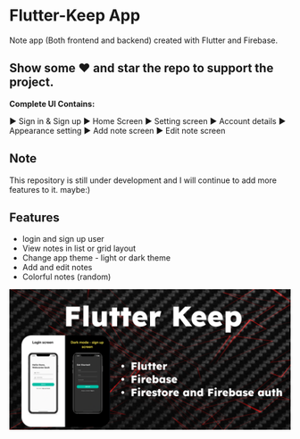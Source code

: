 # Flutter-Keep App

Note app (Both frontend and backend) created with Flutter and Firebase.


## Show some :heart: and star the repo to support the project.

**Complete UI Contains:**

► Sign in & Sign up
► Home Screen
► Setting screen
► Account details
► Appearance setting
► Add note screen
► Edit note screen

## Note
This repository is still under development and I will continue to add more features to it. maybe:)

## Features

 * login and sign up user
 * View notes in list or grid layout
 * Change app theme - light or dark theme
 * Add and edit notes
 * Colorful notes (random)

![title-pic](https://github.com/kingsmen732/Flutter-keep/blob/main/demo.png)

    
    
